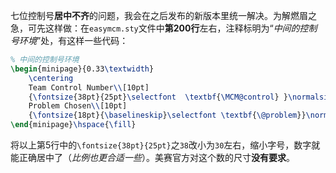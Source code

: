 七位控制号**居中不齐**的问题，我会在之后发布的新版本里统一解决。为解燃眉之急，可先这样做：在`easymcm.sty`文件中**第200行**左右，注释标明为“*中间的控制号环境*”处，有这样一些代码：

```latex
% 中间的控制号环境
\begin{minipage}{0.33\textwidth}
    \centering
    Team Control Number\\[10pt]
    {\fontsize{38pt}{25pt}\selectfont  \textbf{\MCM@control} }\normalsize\\[10pt]
    Problem Chosen\\[10pt]
    {\fontsize{18pt}{\baselineskip}\selectfont \textbf{\@problem}}\normalsize\\
\end{minipage}\hspace{\fill}
```

将以上第5行中的`\fontsize{38pt}{25pt}`之`38`改小为`30`左右，缩小字号，数字就能正确居中了（*比例也更合适一些*）。美赛官方对这个数的尺寸**没有要求**。
